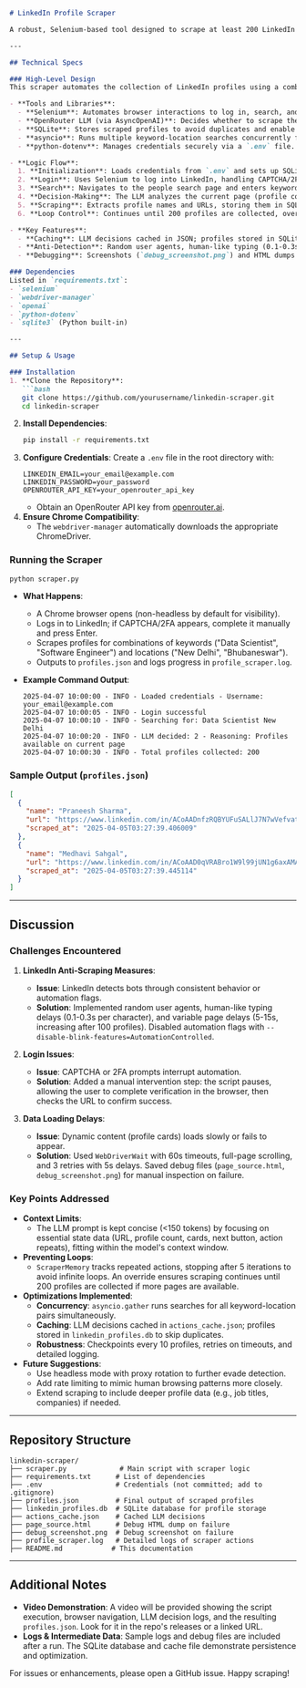 ```markdown
# LinkedIn Profile Scraper

A robust, Selenium-based tool designed to scrape at least 200 LinkedIn profiles based on specified keywords and locations. It leverages an LLM (via OpenRouter) for intelligent decision-making, caching for efficiency, and SQLite for persistent storage.

---

## Technical Specs

### High-Level Design
This scraper automates the collection of LinkedIn profiles using a combination of web automation, AI-driven navigation, and data persistence. Here's how it works:

- **Tools and Libraries**:
  - **Selenium**: Automates browser interactions to log in, search, and scrape profiles.
  - **OpenRouter LLM (via AsyncOpenAI)**: Decides whether to scrape the current page, move to the next page, or stop, based on page state.
  - **SQLite**: Stores scraped profiles to avoid duplicates and enable persistence.
  - **asyncio**: Runs multiple keyword-location searches concurrently for efficiency.
  - **python-dotenv**: Manages credentials securely via a `.env` file.

- **Logic Flow**:
  1. **Initialization**: Loads credentials from `.env` and sets up SQLite database (`linkedin_profiles.db`).
  2. **Login**: Uses Selenium to log into LinkedIn, handling CAPTCHA/2FA manually if needed.
  3. **Search**: Navigates to the people search page and enters keyword-location pairs (e.g., "Data Scientist New Delhi").
  4. **Decision-Making**: The LLM analyzes the current page (profile count, available cards, next button) and decides the next action, with decisions cached in `actions_cache.json`.
  5. **Scraping**: Extracts profile names and URLs, storing them in SQLite and exporting to `profiles.json`.
  6. **Loop Control**: Continues until 200 profiles are collected, overriding stop signals if necessary.

- **Key Features**:
  - **Caching**: LLM decisions cached in JSON; profiles stored in SQLite.
  - **Anti-Detection**: Random user agents, human-like typing (0.1-0.3s delays), and variable page waits (5-15s).
  - **Debugging**: Screenshots (`debug_screenshot.png`) and HTML dumps (`page_source.html`) on failures.

### Dependencies
Listed in `requirements.txt`:
- `selenium`
- `webdriver-manager`
- `openai`
- `python-dotenv`
- `sqlite3` (Python built-in)

---

## Setup & Usage

### Installation
1. **Clone the Repository**:
   ```bash
   git clone https://github.com/yourusername/linkedin-scraper.git
   cd linkedin-scraper
   ```
2. **Install Dependencies**:
   ```bash
   pip install -r requirements.txt
   ```
3. **Configure Credentials**:
   Create a `.env` file in the root directory with:
   ```plaintext
   LINKEDIN_EMAIL=your_email@example.com
   LINKEDIN_PASSWORD=your_password
   OPENROUTER_API_KEY=your_openrouter_api_key
   ```
   - Obtain an OpenRouter API key from [openrouter.ai](https://openrouter.ai).
4. **Ensure Chrome Compatibility**:
   - The `webdriver-manager` automatically downloads the appropriate ChromeDriver.

### Running the Scraper
```bash
python scraper.py
```
- **What Happens**:
  - A Chrome browser opens (non-headless by default for visibility).
  - Logs in to LinkedIn; if CAPTCHA/2FA appears, complete it manually and press Enter.
  - Scrapes profiles for combinations of keywords ("Data Scientist", "Software Engineer") and locations ("New Delhi", "Bhubaneswar").
  - Outputs to `profiles.json` and logs progress in `profile_scraper.log`.

- **Example Command Output**:
  ```
  2025-04-07 10:00:00 - INFO - Loaded credentials - Username: your_email@example.com
  2025-04-07 10:00:05 - INFO - Login successful
  2025-04-07 10:00:10 - INFO - Searching for: Data Scientist New Delhi
  2025-04-07 10:00:20 - INFO - LLM decided: 2 - Reasoning: Profiles available on current page
  2025-04-07 10:00:30 - INFO - Total profiles collected: 200
  ```

### Sample Output (`profiles.json`)
```json
[
  {
    "name": "Praneesh Sharma",
    "url": "https://www.linkedin.com/in/ACoAADnfzRQBYUFuSALlJ7N7wVefvatBB85yWKw",
    "scraped_at": "2025-04-05T03:27:39.406009"
  },
  {
    "name": "Medhavi Sahgal",
    "url": "https://www.linkedin.com/in/ACoAAD0qVRABro1W9l99jUN1g6axAMArkA5d7lE",
    "scraped_at": "2025-04-05T03:27:39.445114"
  }
]
```

---

## Discussion

### Challenges Encountered
1. **LinkedIn Anti-Scraping Measures**:
   - **Issue**: LinkedIn detects bots through consistent behavior or automation flags.
   - **Solution**: Implemented random user agents, human-like typing delays (0.1-0.3s per character), and variable page delays (5-15s, increasing after 100 profiles). Disabled automation flags with `--disable-blink-features=AutomationControlled`.

2. **Login Issues**:
   - **Issue**: CAPTCHA or 2FA prompts interrupt automation.
   - **Solution**: Added a manual intervention step: the script pauses, allowing the user to complete verification in the browser, then checks the URL to confirm success.

3. **Data Loading Delays**:
   - **Issue**: Dynamic content (profile cards) loads slowly or fails to appear.
   - **Solution**: Used `WebDriverWait` with 60s timeouts, full-page scrolling, and 3 retries with 5s delays. Saved debug files (`page_source.html`, `debug_screenshot.png`) for manual inspection on failure.

### Key Points Addressed
- **Context Limits**:
  - The LLM prompt is kept concise (<150 tokens) by focusing on essential state data (URL, profile count, cards, next button, action repeats), fitting within the model's context window.
- **Preventing Loops**:
  - `ScraperMemory` tracks repeated actions, stopping after 5 iterations to avoid infinite loops. An override ensures scraping continues until 200 profiles are collected if more pages are available.
- **Optimizations Implemented**:
  - **Concurrency**: `asyncio.gather` runs searches for all keyword-location pairs simultaneously.
  - **Caching**: LLM decisions cached in `actions_cache.json`; profiles stored in `linkedin_profiles.db` to skip duplicates.
  - **Robustness**: Checkpoints every 10 profiles, retries on timeouts, and detailed logging.
- **Future Suggestions**:
  - Use headless mode with proxy rotation to further evade detection.
  - Add rate limiting to mimic human browsing patterns more closely.
  - Extend scraping to include deeper profile data (e.g., job titles, companies) if needed.

---

## Repository Structure
```
linkedin-scraper/
├── scraper.py             # Main script with scraper logic
├── requirements.txt      # List of dependencies
├── .env                  # Credentials (not committed; add to .gitignore)
├── profiles.json         # Final output of scraped profiles
├── linkedin_profiles.db  # SQLite database for profile storage
├── actions_cache.json    # Cached LLM decisions
├── page_source.html      # Debug HTML dump on failure
├── debug_screenshot.png  # Debug screenshot on failure
├── profile_scraper.log   # Detailed logs of scraper actions
├── README.md            # This documentation
```

---

## Additional Notes
- **Video Demonstration**: A video will be provided showing the script execution, browser navigation, LLM decision logs, and the resulting `profiles.json`. Look for it in the repo's releases or a linked URL.
- **Logs & Intermediate Data**: Sample logs and debug files are included after a run. The SQLite database and cache file demonstrate persistence and optimization.

For issues or enhancements, please open a GitHub issue. Happy scraping!
```

